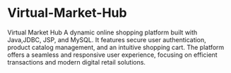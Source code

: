 # Virtual-Market-Hub
Virtual Market Hub A dynamic online shopping platform built with Java,JDBC, JSP, and MySQL. It features secure user authentication, product catalog management, and an intuitive shopping cart. The platform offers a seamless and responsive user experience, focusing on efficient transactions and modern digital retail solutions.
